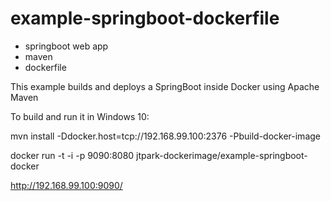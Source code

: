 # example-springboot-dockerfile
- springboot web app
- maven
- dockerfile

This example builds and deploys a SpringBoot inside Docker using Apache Maven


To build and run it in Windows 10:

mvn install -Ddocker.host=tcp://192.168.99.100:2376 -Pbuild-docker-image

docker run -t -i -p 9090:8080 jtpark-dockerimage/example-springboot-docker


http://192.168.99.100:9090/

